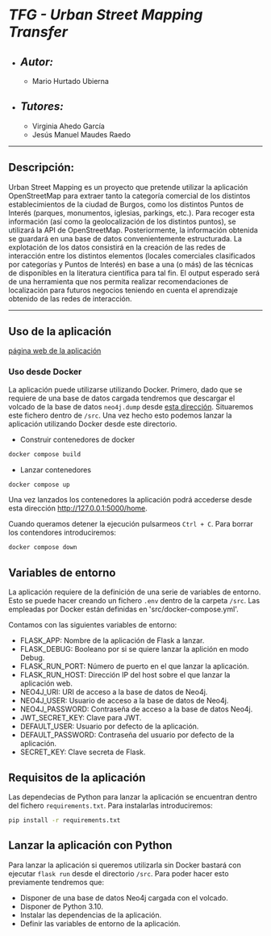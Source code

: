# ***TFG - Urban Street Mapping Transfer***

+ ## ***Autor:***
    + Mario Hurtado Ubierna
+ ## ***Tutores:***
    + Virginia Ahedo García
    + Jesús Manuel Maudes Raedo

---

## **Descripción:**
Urban Street Mapping es un proyecto que pretende utilizar la aplicación OpenStreetMap para extraer tanto la categoría comercial de los distintos establecimientos de la ciudad de Burgos, como los distintos Puntos de Interés (parques, monumentos, iglesias, parkings, etc.). Para recoger esta información (así como la geolocalización de los distintos puntos), se utilizará la API de OpenStreetMap. Posteriormente, la información obtenida se guardará en una base de datos convenientemente estructurada. La explotación de los datos consistirá en la creación de las redes de interacción entre los distintos elementos (locales comerciales clasificados por categorías y Puntos de Interés) en base a una (o más) de las técnicas de disponibles en la literatura científica para tal fin. El output esperado será de una herramienta que nos permita realizar recomendaciones de localización para futuros negocios teniendo en cuenta el aprendizaje obtenido de las redes de interacción.

---

## **Uso de la aplicación**

[página web de la aplicación](https://usmt-68ffcbc61e83.herokuapp.com/home)

### **Uso desde Docker**

La aplicación puede utilizarse utilizando Docker. Primero, dado que se requiere de una base de datos cargada tendremos que descargar el volcado de la base de datos `neo4j.dump` desde [esta dirección](https://universidaddeburgos-my.sharepoint.com/:f:/g/personal/mhu1001_alu_ubu_es/Evm-45Fq9y1Ps-F3_PGd5KsBNR3G0JAR2-t1IrXBDm2BEQ?e=A0bB0w). Situaremos este fichero dentro de `/src`. Una vez hecho esto podemos lanzar la aplicación utilizando Docker desde este directorio.

- Construir contenedores de docker
```bash
docker compose build
```
- Lanzar contenedores
```bash
docker compose up
```

Una vez lanzados los contenedores la aplicación podrá accederse desde esta dirección http://127.0.0.1:5000/home.

Cuando queramos detener la ejecución pulsarmeos `Ctrl + C`. Para borrar los contendores introduciremos:

```bash
docker compose down
```
## **Variables de entorno**

La aplicación requiere de la definición de una serie de variables de entorno. Esto se puede hacer creando un fichero `.env` dentro de la carpeta `/src`. Las empleadas por Docker están definidas en 'src/docker-compose.yml'.

Contamos con las siguientes variables de entorno:

  - FLASK_APP: Nombre de la aplicación de Flask a lanzar.
  - FLASK_DEBUG: Booleano por si se quiere lanzar la aplición en modo Debug.
  - FLASK_RUN_PORT: Número de puerto en el que lanzar la aplicación.
  - FLASK_RUN_HOST: Dirección IP del host sobre el que lanzar la aplicación web.
  - NEO4J_URI: URI de acceso a la base de datos de Neo4j.
  - NEO4J_USER: Usuario de acceso a la base de datos de Neo4j.
  - NEO4J_PASSWORD: Contraseña de acceso a la base de datos Neo4j.
  - JWT_SECRET_KEY: Clave para JWT.
  - DEFAULT_USER: Usuario por defecto de la aplicación.
  - DEFAULT_PASSWORD: Contraseña del usuario por defecto de la aplicación.
  - SECRET_KEY: Clave secreta de Flask.

## Requisitos de la aplicación

Las dependecias de Python para lanzar la aplicación se encuentran dentro del fichero `requirements.txt`. Para instalarlas introduciremos:

```bash
pip install -r requirements.txt
```

## Lanzar la aplicación con Python

Para lanzar la aplicación si queremos utilizarla sin Docker bastará con ejecutar `flask run` desde el directorio `/src`. Para poder hacer esto previamente tendremos que:

- Disponer de una base de datos Neo4j cargada con el volcado.
- Disponer de Python 3.10.
- Instalar las dependencias de la aplicación.
- Definir las variables de entorno de la aplicación.


